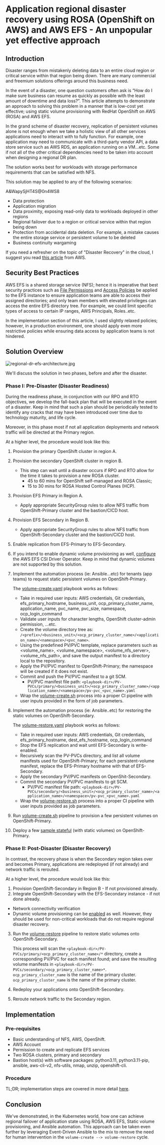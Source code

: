 # Application regional disaster recovery using ROSA (OpenShift on AWS) and AWS EFS - An unpopular yet effective approach


## Introduction

Disaster ranges from mistakenly deleting data to an entire cloud region or critical service within that region being down. There are many commercial and freemium solutions offerings around this business need.

In the event of a disaster, one question customers often ask is “How do I make sure business can resume as quickly as possible with the least amount of downtime and data loss?”.
This article attempts to demonstrate an approach to solving this problem in a manner that is low-cost yet effective; using static volume provisioning with RedHat OpenShift on AWS (ROSA) and AWS EFS.

In the grand scheme of disaster recovery, replication of persistent volumes alone is not enough when we take a holistic view of all other services applications need to interact with to fully function. For example, one application may need to communicate with a third-party vendor API, a data store service such as AWS RDS, an application running on a VM…etc. Some if not all of the other critical dependencies need to be taken into account when designing a regional DR plan.

The solution works best for workloads with storage performance requirements that can be satisfied with NFS.

This solution may be applied to any of the following scenarios:

A&WapySjHT4S@0n4WS8
- Data protection
- Application migration
- Data proximity, exposing read-only data to workloads deployed in other regions
- Regional failover due to a region or critical service within that region being down
- Protection from accidental data deletion. For example, a mistake causes the entire storage service or persistent volume to be deleted
- Business continuity wargaming


If you need a refresher on the topic of "Disaster Recovery" in the cloud, I suggest you read [this article](https://aws.amazon.com/what-is/disaster-recovery/) from AWS.


## Security Best Practices

AWS EFS is a shared storage service (NFS); hence it is imperative that best security practices such as [File Permissions](https://docs.aws.amazon.com/efs/latest/ug/accessing-fs-nfs-permissions.html) and [Access Policies](https://docs.aws.amazon.com/efs/latest/ug/security-iam.html) be applied to the EFS instance to ensure application teams are able to access their assigned directories; and only team members with elevated privileges can access the entire EFS directory tree. For example, we could limit specific types of access to certain IP ranges, AWS Principals, Roles..etc. 

In the implementation section of this article, I used slightly relaxed policies; however, in a production environment, one should apply even more restrictive policies while ensuring data access by application teams is not hindered.


## Solution Overview

![regional-dr-efs-architecture.jpg](assets/regional-dr-efs-architecture-v4.jpg)

We'll discuss the solution in two phases, before and after the disaster.

### Phase I: Pre-Disaster (Disaster Readiness)

During the readiness phase, in conjunction with our RPO and RTO objectives, we develop the fall-back plan that will be executed in the event of a disaster. Keep in mind that such a plan should be periodically tested to identify any cracks that may have been introduced over time due to technology maturity, and life cycle. 

Moreover, in this phase most if not all application deployments and network traffic will be directed at the Primary region.

At a higher level, the procedure would look like this:

1. Provision the primary OpenShift cluster in region A.
2. Provision the secondary OpenShift cluster in region B.
     - This step can wait until a disaster occurs if RPO and RTO allow for the time it takes to provision a new ROSA cluster. 
       - 45 to 60 mins for OpenShift self-managed and ROSA Classic;
       - 15 to 30 mins for ROSA Hosted Control Planes (HCP).
3. Provision EFS Primary in Region A.
     - Apply appropriate SecurityGroup rules to allow NFS traffic from OpenShift-Primary cluster and the bastion/CICD host.
4. Provision EFS Secondary in Region B.
     - Apply appropriate SecurityGroup rules to allow NFS traffic from OpenShift-Secondary cluster and the bastion/CICD host.
5. Enable replication from EFS-Primary to EFS-Secondary.
6. If you intend to enable dynamic volume provisioning as well, [configure](https://cloud.redhat.com/experts/rosa/aws-efs/) the AWS EFS CSI Driver Operator. Keep in mind that dynamic volumes are not supported by this solution.
7. Implement the automation process (ie: Ansible...etc) for tenants (app teams) to request static persistent volumes on OpenShift-Primary.

    The [volume-create.yaml](./volume-create.yaml) playbook works as follows:
    - Take in required user inputs: AWS credentials, Git credentials, efs_primary_hostname, business_unit, ocp_primary_cluster_name, application_name, pvc_name, pvc_size, namespace, ocp_login_command
    - Validate user inputs for character lengths, OpenShift cluster-admin permission, ...etc.
    - Create the volume directory tree as: `/<prefix>/<business_unit>/<ocp_primary_cluster_name>/<application_name>/<namespace>/<pvc_name>`.
    - Using the predefined PV/PVC template, replace parameters such as <volume_name>, <volume_namespace>, <volume_nfs_server>, <volume_nfs_path>, and save the output manifest to a directory local to the repository.
    - Apply the PV/PVC manifest to OpenShift-Primary; the namespace will be created if it does not exist.
    - Commit and push the PV/PVC manifest to a git SCM.
      - PV/PVC manifest file path: `<playbook-dir>/PV-PVCs/primary/<business_unit>/<ocp_primary_cluster_name>/<application_name>/<namespace>/pv-pvc_<pvc_name>.yaml`
    - Wrap the [volume-create.sh](.ci/volume-create.sh) process into a proper CI pipeline with user inputs provided in the form of job parameters.
8. Implement the automation process (ie: Ansible..etc) for restoring the static volumes on OpenShift-Secondary.

    The [volume-restore.yaml](./volume-restore.yaml) playbook works as follows:

     - Take in required user inputs: AWS credentials, Git credentials, efs_primary_hostname, dest_efs_hostname, ocp_login_command
     - Stop the EFS replication and wait until EFS-Secondary is write-enabled.
     - Recursively scan the PV-PVCs directory, and list all volume manifests used for OpenShift-Primary; for each persistent-volume manifest, replace the EFS-Primary hostname with that of EFS-Secondary.
     - Apply the secondary PV/PVC manifests on OpenShit-Secondary.
     - Commit the secondary PV/PVC manifests to git SCM.
       - PV/PVC manifest file path: `<playbook-dir>/PV-PVCs/secondary/<business_unit>/<ocp_primary_cluster_name>/<application_name>/<namespace>/pv-pvc_<pvc_name>.yaml`
     - Wrap the [volume-restore.sh](.ci/volume-restore.sh) process into a proper CI pipeline with user inputs provided as job parameters.

9. Run [volume-create.sh](.ci/volume-create.sh) pipeline to provision a few persistent volumes on OpenShift-Primary.
10. Deploy a few [sample stateful](./sample-apps/) (with static volumes) on OpenShift-Primary.

### Phase II: Post-Disaster (Disaster Recovery)

In contrast, the recovery phase is when the Secondary region takes over and becomes Primary, applications are redeployed (if not already) and network traffic is rerouted.

At a higher level, the procedure would look like this:

1. Provision OpenShift-Secondary in Region B - If not provisioned already.
2. Integrate OpenShift-Secondary with the EFS-Secondary instance - if not done already.

  - Network connectivity verification
  - Dynamic volume provisioning can be [enabled](https://cloud.redhat.com/experts/rosa/aws-efs/) as well. However, they should be used for non-critical workloads that do not require regional disaster recovery.
3. Run the [volume-restore](.ci/volume-restore.sh) pipeline to restore static volumes onto OpenShift-Secondary.

    This process will scan the `<playbook-dir>/PV-PVCs/primary/<ocp_primary_cluster_name>/*` directory, create a corresponding PV/PVC for each manifest found; and save the resulting volume manifests in `<playbook-dir>/PV-PVCs/secondary/<ocp_primary_cluster_name>*`. `ocp_primary_cluster_name` is the name of the primary cluster. `ocp_primary_cluster_name` is the name of the primary cluster.

4. Redeploy your applications onto OpenShift-Secondary.
5. Reroute network traffic to the Secondary region.

## Implementation

### Pre-requisites
- Basic understanding of NFS, AWS, OpenShift.
- AWS Account
- Permission to create and replicate EFS services
- Two ROSA clusters, primary and secondary
- Bastion host(s) with software packages: python3.11, python3.11-pip, ansible, aws-cli-v2, nfs-utils, nmap, unzip, openshift-cli. 

### Procedure

TL;DR; implementation steps are covered in more detail [here](./Implementation.md).

## Conclusion

We've demonstrated, in the Kubernetes world, how one can achieve regional failover of application state using ROSA, AWS EFS, Static volume provisioning, and Ansible automation. This approach can be taken even further by leveraging Event-Driven Ansible to the mix to remove the need for human intervention in the `volume-create --> volume-restore` cycle.